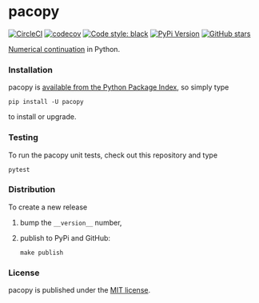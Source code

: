 # pacopy

[![CircleCI](https://img.shields.io/circleci/project/github/nschloe/pacopy/master.svg)](https://circleci.com/gh/nschloe/pacopy/tree/master)
[![codecov](https://img.shields.io/codecov/c/github/nschloe/pacopy.svg)](https://codecov.io/gh/nschloe/pacopy)
[![Code style: black](https://img.shields.io/badge/code%20style-black-000000.svg)](https://github.com/ambv/black)
[![PyPi Version](https://img.shields.io/pypi/v/pacopy.svg)](https://pypi.org/project/pacopy)
[![GitHub stars](https://img.shields.io/github/stars/nschloe/pacopy.svg?logo=github&label=Stars&logoColor=white)](https://github.com/nschloe/pacopy)

[Numerical continuation](https://en.wikipedia.org/wiki/Numerical_continuation) in Python.

### Installation

pacopy is [available from the Python Package
Index](https://pypi.org/project/pacopy/), so simply type
```
pip install -U pacopy
```
to install or upgrade.

### Testing

To run the pacopy unit tests, check out this repository and type
```
pytest
```

### Distribution

To create a new release

1. bump the `__version__` number,

2. publish to PyPi and GitHub:
    ```
    make publish
    ```

### License

pacopy is published under the [MIT license](https://en.wikipedia.org/wiki/MIT_License).
